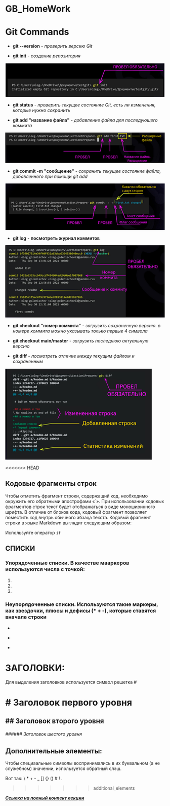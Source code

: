 # GB_HomeWork
# Git Commands

* **git --version** - *проверить версию Git*

* **git init** - *создание репозитория*

![изображение не загрузилось](1.png)

* **git status** - *проверить текущее состояние Git, есть ли изменения, которые нужно сохранить*

* **git add "название файла"** - *добавление файла для последующего коммита*

![изображение не загрузилось](2.png)

* **git commit -m "сообщение"** - *сохранить текущее состояние файла, добавленного при помощи git add*

![изображение не загрузилось](3.png)

* **git log** - **посмотреть журнал коммитов**

![изображение не загрузилось](4.png)

* **git checkout "номер коммита"** - *загрузить сохраненную версию. в номере коммита можно указывать только первые 4 символа*

* **git checkout main/master** - *загрузить последнюю актуальную версию*

*  **git diff** - *посмотреть отличие между текущим файлом и сохраненным*

![изображение не загрузилось](5.png)

<<<<<<< HEAD
## Кодовые фрагменты строк

Чтобы отметить фрагмент строки, содержащий код, необходимо окружить его обратными апострофами «`». При использовании кодовых фрагментов строк текст будет отображаться в виде моноширинного шрифта. В отличие от блоков кода, кодовый фрагмент позволяет поместить код внутрь обычного абзаца текста. Кодовый фрагмент строки в языке Markdown выглядит следующим образом:

Используйте оператор `if`

## СПИСКИ
### Упорядоченные списки. В качестве мааркеров используются числа с точкой:
1.
2.
3.
### Неупорядоченные списки. Используются такие маркеры, как звездочки, плюсы и дефисы (\* + -), которые ставятся вначале строки
*
+
-

# ЗАГОЛОВКИ:
Для выделения заголовков используется символ решетка \#
# \#  Заголовок первого уровня #
## \## Заголовок второго уровня ##
###### \###### Заголовок шестого уровня ######


## Дополнительные элементы:
Чтобы специаальные символы воспринимались в их буквальном (а не служебном) значении, используется обратный слэш. 

Вот так: \\ * + - _ [] {} () # ! .
>>>>>>> additional_elements

[***Ссылка на полный конпект лекции***](https://gbcdn.mrgcdn.ru/uploads/asset/3937510/attachment/187904bc7fa424abc113f5dda8b497ff.pdf)
